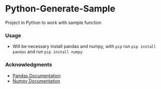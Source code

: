 # Python-Generate-Sample
Project in Python to work with sample function

### Usage
* Will be necessary install pandas and numpy, with `pip` run `pip install pandas` and run `pip install numpy`

### Acknowledgments
* [Pandas Documentation](https://pandas.pydata.org/)
* [Numpy Documentation](http://www.numpy.org/)